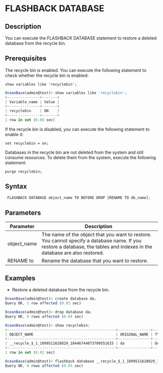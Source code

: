 FLASHBACK DATABASE 
=======================================



Description 
--------------------

You can execute the FLASHBACK DATABASE statement to restore a deleted database from the recycle bin.

Prerequisites 
----------------------

The recycle bin is enabled. You can execute the following statement to check whether the recycle bin is enabled:

`show variables like 'recyclebin';`



```javascript
OceanBase(admin@test)> show variables like 'recyclebin';
+---------------+-------+
| Variable_name | Value |
+---------------+-------+
| recyclebin    | ON    |
+---------------+-------+
1 row in set (0.00 sec)
```



If the recycle bin is disabled, you can execute the following statement to enable it:

`set recyclebin = on;`

Databases in the recycle bin are not deleted from the system and still consume resources. To delete them from the system, execute the following statement:

`purge recyclebin;`

Syntax 
---------------

```javascript
 FLASHBACK DATABASE object_name TO BEFORE DROP [RENAME TO db_name];
```



Parameters 
-------------------



| **Parameter** |                                                                              **Description**                                                                              |
|---------------|---------------------------------------------------------------------------------------------------------------------------------------------------------------------------|
| object_name   | The name of the object that you want to restore. You cannot specify a database name. If you restore a database, the tables and indexes in the database are also restored. |
| RENAME to     | Rename the database that you want to restore.                                                                                                                             |



Examples 
-----------------

* Restore a deleted database from the recycle bin.




```javascript
OceanBase(admin@test)> create database da;
Query OK, 1 row affected (0.03 sec)

OceanBase(admin@test)> drop database da;
Query OK, 0 rows affected (0.04 sec)

OceanBase(admin@test)> show recyclebin;
+--------------------------------------------------+---------------+----------+----------------------------+
| OBJECT_NAME                                      | ORIGINAL_NAME | TYPE     | CREATETIME                 |
+--------------------------------------------------+---------------+----------+----------------------------+
| __recycle_$_1_1099511628829_18446744073709551615 | da            | DATABASE | 2017-10-20 17:36:15.838771 |
+--------------------------------------------------+---------------+----------+----------------------------+
1 row in set (0.02 sec)

OceanBase(admin@test)> flashback database __recycle_$_1_1099511628829_18446744073709551615 to before drop;
Query OK, 0 rows affected (0.03 sec)
```



